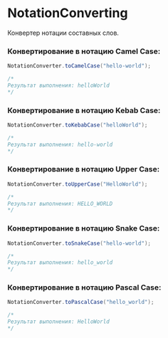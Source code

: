 # NotationConverting
Конвертер нотации составных слов.

### Конвертирование в нотацию Camel Case:
```java
NotationConverter.toCamelCase("hello-world");

/*
Результат выполнения: helloWorld
*/
```

### Конвертирование в нотацию Kebab Case:
```java
NotationConverter.toKebabCase("helloWorld");

/*
Результат выполнения: hello-world
*/

```
### Конвертирование в нотацию Upper Case:
```java
NotationConverter.toUpperCase("HelloWorld");

/*
Результат выполнения: HELLO_WORLD
*/
```

### Конвертирование в нотацию Snake Case:
```java
NotationConverter.toSnakeCase("hello-world");

/*
Результат выполнения: hello_world
*/
```

### Конвертирование в нотацию Pascal Case:
```java
NotationConverter.toPascalCase("hello_world");

/*
Результат выполнения: HelloWorld
*/
```